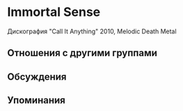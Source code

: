 # Immortal Sense

Дискография
"Call It Anything" 2010, Melodic Death Metal

## Отношения с другими группами


## Обсуждения


## Упоминания

